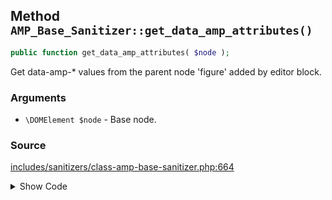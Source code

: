 ## Method `AMP_Base_Sanitizer::get_data_amp_attributes()`

```php
public function get_data_amp_attributes( $node );
```

Get data-amp-* values from the parent node &#039;figure&#039; added by editor block.

### Arguments

* `\DOMElement $node` - Base node.

### Source

[includes/sanitizers/class-amp-base-sanitizer.php:664](https://github.com/ampproject/amp-wp/blob/develop/includes/sanitizers/class-amp-base-sanitizer.php#L664-L680)

<details>
<summary>Show Code</summary>
```php
public function get_data_amp_attributes( $node ) {
	$attributes = [];
	// Editor blocks add 'figure' as the parent node for images. If this node has data-amp-layout then we should add this as the layout attribute.
	$parent_node = $node->parentNode;
	if ( $parent_node instanceof DOMELement && 'figure' === $parent_node->tagName ) {
		$parent_attributes = AMP_DOM_Utils::get_node_attributes_as_assoc_array( $parent_node );
		if ( isset( $parent_attributes['data-amp-layout'] ) ) {
			$attributes['layout'] = $parent_attributes['data-amp-layout'];
		}
		if ( isset( $parent_attributes['data-amp-noloading'] ) && true === filter_var( $parent_attributes['data-amp-noloading'], FILTER_VALIDATE_BOOLEAN ) ) {
			$attributes['noloading'] = $parent_attributes['data-amp-noloading'];
		}
	}
	return $attributes;
}
```
</details>
